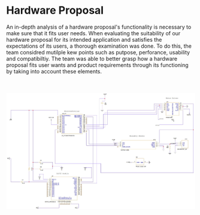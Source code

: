 <h1><b>Hardware Proposal</b></h1>
An in-depth analysis of a hardware proposal's functionality is necessary to make sure that it fits user needs. When evaluating the suitability of our hardware proposal for its intended application and satisfies the expectations of its users, a thorough examination was done. To do this, the team considred mutilple kew points such as putpose, perforance, usability and compatibiltiy. The team was able to better grasp how a hardware proposal fits user wants and product requirements through its functioning by taking into account these elements. 

<br>

<br><br>
![Diagram](HardwareProposal.JPG)
<br>

